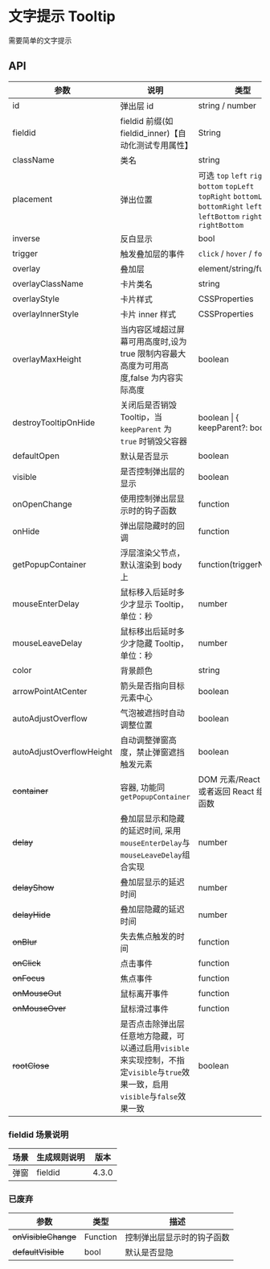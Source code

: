 # 文字提示 Tooltip

需要简单的文字提示

## API

<!--Tooltip-->

| 参数                 | 说明                                                                                                                           | 类型                                                                                                                               | 默认值                                                   | 版本   |
| -------------------- | ------------------------------------------------------------------------------------------------------------------------------ | ---------------------------------------------------------------------------------------------------------------------------------- | -------------------------------------------------------- | ------ |
| id                   | 弹出层 id                                                                                                                      | string / number                                                                                                                    | -                                                        |
| fieldid              | fieldid 前缀(如 fieldid_inner)【自动化测试专用属性】                                                                           | String                                                                                                                             | -                                                        | 4.3.0  |
| className            | 类名                                                                                                                           | string                                                                                                                             | -                                                        |
| placement            | 弹出位置                                                                                                                       | 可选 `top` `left` `right` `bottom` `topLeft` `topRight` `bottomLeft` `bottomRight` `leftTop` `leftBottom` `rightTop` `rightBottom` | `right`                                                  |
| inverse              | 反白显示                                                                                                                       | bool                                                                                                                               | false                                                    |
| trigger              | 触发叠加层的事件                                                                                                               | `click` / `hover` / `focus`                                                                                                        | `hover` / `focus`                                        |
| overlay              | 叠加层                                                                                                                         | element/string/function                                                                                                            | -                                                        |
| overlayClassName     | 卡片类名                                                                                                                       | string                                                                                                                             | -                                                        |        |
| overlayStyle         | 卡片样式                                                                                                                       | CSSProperties                                                                                                                      | -                                                        |        |
| overlayInnerStyle    | 卡片 inner 样式                                                                                                                | CSSProperties                                                                                                                      | -                                                        |        |
| overlayMaxHeight     | 当内容区域超过屏幕可用高度时,设为 true 限制内容最大高度为可用高度,false 为内容实际高度                                         | boolean                                                                                                                            | false                                                    | v4.1.9 |
| destroyTooltipOnHide | 关闭后是否销毁 Tooltip，当 `keepParent` 为 `true` 时销毁父容器                                                                 | boolean \| { keepParent?: boolean }                                                                                                | true                                                     | v4.0   |
| defaultOpen          | 默认是否显示                                                                                                                   | boolean                                                                                                                            | -                                                        |
| visible              | 是否控制弹出层的显示                                                                                                           | boolean                                                                                                                            | -                                                        |
| onOpenChange         | 使用控制弹出层显示时的钩子函数                                                                                                 | function                                                                                                                           | -                                                        |
| onHide               | 弹出层隐藏时的回调                                                                                                             | function                                                                                                                           | -                                                        |
| getPopupContainer    | 浮层渲染父节点，默认渲染到 body 上                                                                                             | function(triggerNode)                                                                                                              | () => document.body                                      | v4.0   |
| mouseEnterDelay      | 鼠标移入后延时多少才显示 Tooltip，单位：秒                                                                                     | number                                                                                                                             | 0.5                                                      | v4.0   |
| mouseLeaveDelay      | 鼠标移出后延时多少才隐藏 Tooltip，单位：秒                                                                                     | number                                                                                                                             | 0.1                                                      | v4.0   |
| color                | 背景颜色                                                                                                                       | string                                                                                                                             | -                                                        | v4.0   |
| arrowPointAtCenter   | 箭头是否指向目标元素中心                                                                                                       | boolean                                                                                                                            | false                                                    | v4.0   |
| autoAdjustOverflow   | 气泡被遮挡时自动调整位置                                                                                                       | boolean                                                                                                                            | true                                                     | v4.0   |
| autoAdjustOverflowHeight   | 自动调整弹窗高度，禁止弹窗遮挡触发元素 |   boolean   | false                                                     | v4.0   |
| ~~container~~        | 容器, 功能同`getPopupContainer`                                                                                                | DOM 元素/React 组件/或者返回 React 组件的函数                                                                                      |                                                          | v4.0   |
| ~~delay~~            | 叠加层显示和隐藏的延迟时间, 采用`mouseEnterDelay`与`mouseLeaveDelay`组合实现                                                   | number                                                                                                                             | 单位是 ms,与`mouseEnterDelay`和`mouseLeaveDelay`进行区分 | v4.0   |
| ~~delayShow~~        | 叠加层显示的延迟时间                                                                                                           | number                                                                                                                             | -                                                        | v4.0   |
| ~~delayHide~~        | 叠加层隐藏的延迟时间                                                                                                           | number                                                                                                                             | -                                                        | v4.0   |
| ~~onBlur~~           | 失去焦点触发的时间                                                                                                             | function                                                                                                                           | -                                                        | v4.0   |
| ~~onClick~~          | 点击事件                                                                                                                       | function                                                                                                                           | -                                                        | v4.0   |
| ~~onFocus~~          | 焦点事件                                                                                                                       | function                                                                                                                           | -                                                        | v4.0   |
| ~~onMouseOut~~       | 鼠标离开事件                                                                                                                   | function                                                                                                                           | -                                                        | v4.0   |
| ~~onMouseOver~~      | 鼠标滑过事件                                                                                                                   | function                                                                                                                           | -                                                        | v4.0   |
| ~~rootClose~~        | 是否点击除弹出层任意地方隐藏，可以通过启用`visible`来实现控制，不指定`visible`与`true`效果一致，启用`visible`与`false`效果一致 | boolean                                                                                                                            | true                                                     | v4.0   |

### fieldid 场景说明

| 场景 | 生成规则说明 | 版本  |
| ---- | ------------ | ----- |
| 弹窗 | fieldid      | 4.3.0 |

### 已废弃

| 参数                | 类型     | 描述                       |
| ------------------- | -------- | -------------------------- |
| ~~onVisibleChange~~ | Function | 控制弹出层显示时的钩子函数 |
| ~~defaultVisible~~  | bool     | 默认是否显隐               |
